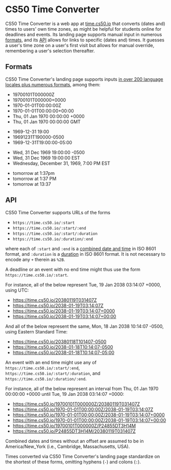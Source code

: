 # CS50 Time Converter

CS50 Time Converter is a web app at [time.cs50.io](https://time.cs50.io/) that converts (dates and) times to users' own time zones, as might be helpful for students online for deadlines and events. Its landing page supports manual input in numerous [formats](#formats), and its [API](#api) allows for links to specific (dates and) times. It guesses a user's time zone on a user's first visit but allows for manual override, remembering a user's selection thereafter.

## Formats

CS50 Time Converter's landing page supports inputs [in over 200 language locales plus numerous formats](https://dateparser.readthedocs.io/en/latest/introduction.html), among them:

* 19700101T000000Z
* 19700101T000000+0000
* 1970-01-01T00:00:00Z
* 1970-01-01T00:00:00+00:00
* Thu, 01 Jan 1970 00:00:00 +0000
* Thu, 01 Jan 1970 00:00:00 GMT

- 1969-12-31 19:00
- 19691231T190000-0500
- 1969-12-31T19:00:00-05:00

* Wed, 31 Dec 1969 19:00:00 -0500
* Wed, 31 Dec 1969 19:00:00 EST
* Wednesday, December 31, 1969, 7:00 PM EST

- tomorrow at 1:37pm
- tomorrow at 1:37 PM
- tomorrow at 13:37

## API

CS50 Time Converter supports URLs of the forms

* `https://time.cs50.io/:start`
* `https://time.cs50.io/:start/:end`
* `https://time.cs50.io/:start/:duration`
* `https://time.cs50.io/:duration/:end`

where each of `:start` and `:end` is a [combined date and time](https://en.wikipedia.org/wiki/ISO_8601#Combined_date_and_time_representations) in ISO 8601 format, and `:duration` is a [duration](https://en.wikipedia.org/wiki/ISO_8601#Durations) in ISO 8601 format. It is not necessary to encode any `+` therein as `%2B`.

A deadline or an event with no end time might thus use the form `https://time.cs50.io/:start`.

For instance, all of the below represent Tue, 19 Jan 2038 03:14:07 +0000, using UTC:

* <https://time.cs50.io/20380119T031407Z>
* <https://time.cs50.io/2038-01-19T03:14:07Z>
* <https://time.cs50.io/2038-01-19T03:14:07+0000>
* <https://time.cs50.io/2038-01-19T03:14:07+00:00>

And all of the below represent the same, Mon, 18 Jan 2038 10:14:07 -0500, using Eastern Standard Time:

* <https://time.cs50.io/20380118T101407-0500>
* <https://time.cs50.io/2038-01-18T10:14:07-0500>
* <https://time.cs50.io/2038-01-18T10:14:07-05:00>

An event with an end time might use any of `https://time.cs50.io/:start/:end`, `https://time.cs50.io/:start/:duration`, and `https://time.cs50.io/:duration/:end`.

For instance, all of the below represent an interval from Thu, 01 Jan 1970 00:00:00 +0000 until Tue, 19 Jan 2038 03:14:07 +0000:

* <https://time.cs50.io/19700101T000000Z/20380119T031407Z>
* <https://time.cs50.io/1970-01-01T00:00:00Z/2038-01-19T03:14:07Z>
* <https://time.cs50.io/1970-01-01T00:00:00Z/2038-01-19T03:14:07+0000>
* <https://time.cs50.io/1970-01-01T00:00:00Z/2038-01-19T03:14:07+00:00>
* <https://time.cs50.io/19700101T000000Z/P24855DT3H14M>
* <https://time.cs50.io/P24855DT3H14M/20380119T031407Z>

Combined dates and times without an offset are assumed to be in America/New_York (i.e., Cambridge, Massachusetts, USA).

Times converted via CS50 Time Converter's landing page standardize on the shortest of these forms, omitting hyphens (`-`) and colons (`:`). 
